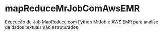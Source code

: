 # mapReduceMrJobComAwsEMR
Execução de Job MapReduce com Python MrJob e AWS EMR para análise de dados textuais não estruturados
